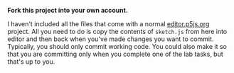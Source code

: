 **Fork this project into your own account.**

I haven't included all the files that come with a normal [editor.p5js.org](editor.p5js.org) project. All you need to do is copy the contents of `sketch.js` from here into editor and then back when you've made changes you want to commit. Typically, you should only commit working code. You could also make it so that you are committing only when you complete one of the lab tasks, but that's up to you. 
